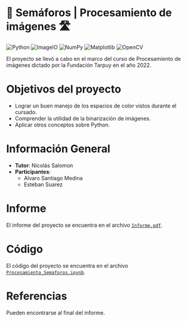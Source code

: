 # 🚦 Semáforos | Procesamiento de imágenes 🛣️

![Python](https://img.shields.io/badge/language-Python-blue?logo=python&logoColor=white&style=for-the-badge) ![ImageIO](https://img.shields.io/badge/ImageIO-📦%20Library-rose?style=for-the-badge) ![NumPy](https://img.shields.io/badge/NumPy-🔢%20Library-orange?style=for-the-badge) ![Matplotlib](https://img.shields.io/badge/Matplotlib-📊%20Library-green?style=for-the-badge) ![OpenCV](https://img.shields.io/badge/OpenCV-🔍%20Library-blue?style=for-the-badge)


El proyecto se llevó a cabo en el marco del curso de Procesamiento de imágenes dictado por la Fundación Tarpuy en el año 2022. 

# Objetivos del proyecto
- Lograr un buen manejo de los espacios de color vistos durante el cursado.
- Comprender la utilidad de la binarización de imágenes.
- Aplicar otros conceptos sobre Python.


# Información General
- **Tutor**: Nicolás Salomon
- **Participantes**:
    - Alvaro Santiago Medina
    - Esteban Suarez


# Informe
El informe del proyecto se encuentra en el archivo [`Informe.pdf`](./Informe.pdf).

# Código
El código del proyecto se encuentra en el archivo [`Procesamiento_Semaforos.ipynb`](./Procesamiento_Semaforos.ipynb).

# Referencias
Pueden encontrarse al final del informe.